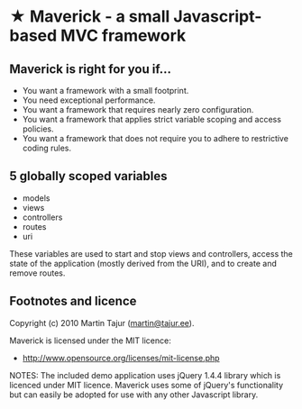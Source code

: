 ★ Maverick - a small Javascript-based MVC framework 
===================================================

Maverick is right for you if...
-------------------------------

* You want a framework with a small footprint.
* You need exceptional performance.
* You want a framework that requires nearly zero configuration.
* You want a framework that applies strict variable scoping and access policies.
* You want a framework that does not require you to adhere to restrictive coding rules.

5 globally scoped variables
--------------------------------------------------

* models
* views
* controllers
* routes
* uri

These variables are used to start and stop views and controllers, access the state of the application (mostly derived from the URI), and to create and remove routes.

Footnotes and licence
---------------------

Copyright (c) 2010 Martin Tajur (martin@tajur.ee).

Maverick is licensed under the MIT licence:

* http://www.opensource.org/licenses/mit-license.php

NOTES:
The included demo application uses jQuery 1.4.4 library which is licenced under MIT licence.
Maverick uses some of jQuery's functionality but can easily be adopted for use with any other Javascript library.
